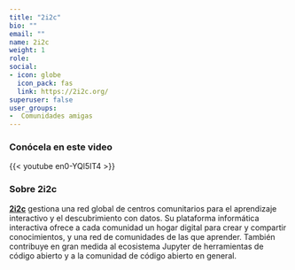 ```yaml
---
title: "2i2c"
bio: ""
email: ""
name: 2i2c
weight: 1
role: 
social:
- icon: globe
  icon_pack: fas
  link: https://2i2c.org/
superuser: false
user_groups:
-  Comunidades amigas
---
```


### Conócela en este video

{{< youtube en0-YQl5IT4 >}} 

### Sobre 2i2c

**[2i2c](https://2i2c.org/)** gestiona una red global de centros comunitarios para el aprendizaje interactivo y el descubrimiento con datos. Su plataforma informática interactiva ofrece a cada comunidad un hogar digital para crear y compartir conocimientos, y una red de comunidades de las que aprender. También contribuye en gran medida al ecosistema Jupyter de herramientas de código abierto y a la comunidad de código abierto en general.
